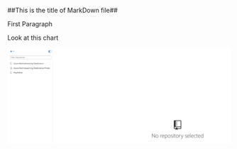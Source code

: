 ##This is the title of MarkDown file##

First Paragraph

Look at this chart

![aaaaa](github_markdown_test.png)
